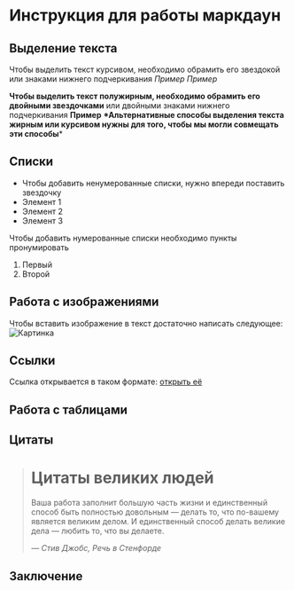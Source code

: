 # Инструкция для работы маркдаун

## Выделение текста

Чтобы выделить текст курсивом, необходимо обрамить его звездокой или знаками нижнего подчеркивания *Пример*
_Пример_

**Чтобы выделить текст полужирным, необходимо обрамить его двойными звездочками** или двойными знаками нижнего подчеркивания
__Пример__
__*Альтернативные способы выделения текста жирным или курсивом нужны для того, чтобы мы могли совмещать эти способы__*

## Списки
* Чтобы добавить ненумерованные списки, нужно впереди поставить звездочку
* Элемент 1
* Элемент 2
* Элемент 3

Чтобы добавить нумерованные списки необходимо пункты пронумировать
1. Первый
2. Второй

## Работа с изображениями

Чтобы вставить изображение в текст достаточно написать следующее: ![Картинка](1.jpg)

## Ссылки
Ссылка открывается в  таком формате:
[открыть её](https://doka.guide)

## Работа с таблицами

## Цитаты
> # Цитаты великих людей
> Ваша работа заполнит большую часть жизни и единственный способ быть
> полностью довольным — делать то, что по-вашему является великим делом.
> И единственный способ делать великие дела — любить то, что вы делаете.
>
> *— Стив Джобс, Речь в Стенфорде*

## Заключение